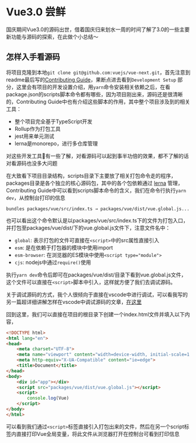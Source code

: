 # Vue3.0 尝鲜

国庆期间Vue3.0的源码出世，借着国庆归来划水一周的时间了解了3.0的一些主要新功能与源码的探索，在此做个小总结～

## 怎样入手看源码
将项目克隆到本地`git clone git@github.com:vuejs/vue-next.git`，首先注意到readme最后写的[Contributing Guide](https://github.com/vuejs/vue-next/blob/master/.github/contributing.md)，果断点进去看到`Development Setup` 部分，这里会有项目的开发设置介绍，用`yarn`命令安装相关依赖之后，在看package.json的scripts脚本命令都有哪些，因为项目刚出来，源码还是很清晰的，Contributing Guide中也有介绍这些脚本的作用，其中整个项目涉及到的相关工具：
- 整个项目完全基于TypeScript开发
- Rollup作为打包工具
- jest用来单元测试
- lerna是monorepo，进行多仓库管理

对这些开发工具🔧有一些了解，对看源码可以起到事半功倍的效果，都不了解的话对看源码也没多大问题

在大致看下项目目录结构，scripts目录下主要放了相关打包命令走的程序，packages目录是各个独立的核心源码包，其中的各个包依赖通过 [lerna](https://github.com/lerna/lerna) 管理，Contributing Guide中可以看到scripts脚本命令的含义，我们在命令行执行`yarn dev`，从控制台打印的信息
```
bundles packages/vue/src/index.ts → packages/vue/dist/vue.global.js...
```
也可以看出这个命令默认是以packages/vue/src/index.ts下的文件为打包入口，并打包至packages/vue/dist/下的vue.global.js文件下，注意文件名中：
- `global`: 表示打包的文件可直接在`<script>`中的src属性直接引入
- `esm`: 是在依赖于打包器的模块中使用import
- `esm-browser`: 在浏览器的ES模块中使用`<script type="module">`
- `cjs`: nodejs中通过`require()`使用

执行`yarn dev`命令后即可在packages/vue/dist/目录下看到vue.global.js文件，这个文件可以直接在`<script>`脚本中引入，这样就方便了我们去调试源码。

关于调试源码的方式，我个人很倾向于直接在vscode中进行调试，可以看我写的另一篇超详细讲解怎样在vscode中调试源码的文章，[在这里](https://github.com/Cslove/Blog/blob/master/learn-debugging-in-vscode.md)

回到这里，我们可以直接在项目的根目录下创建一个index.html文件并填入以下内容，
```html
<!DOCTYPE html>
<html lang="en">
<head>
    <meta charset="UTF-8">
    <meta name="viewport" content="width=device-width, initial-scale=1.0">
    <meta http-equiv="X-UA-Compatible" content="ie=edge">
    <title>Document</title>
</head>
<body>
    <div id="app"></div>
    <script src="packages/vue/dist/vue.global.js"></script>
    <script>
        console.log(Vue)
    </script>
</body>
</html>
```
可以看到我们通过`<script>`标签直接引入打包出来的文件，然后在另一个script标签内直接打印Vue全局变量，将此文件从浏览器打开在控制台可看到打印信息
